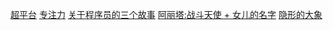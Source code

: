 

[超平台](docs/super-cloud.md)
[专注力](docs/focus.md)
[关于程序员的三个故事](docs/three-story-about-coder.md)
[阿丽塔:战斗天使 + 女儿的名字](docs/my-daughter.md)
[隐形的大象](docs/the-elephant-hidding-in-internet.md)
[](docs/.md)
[](docs/.md)
[](docs/.md)
[](docs/.md)

